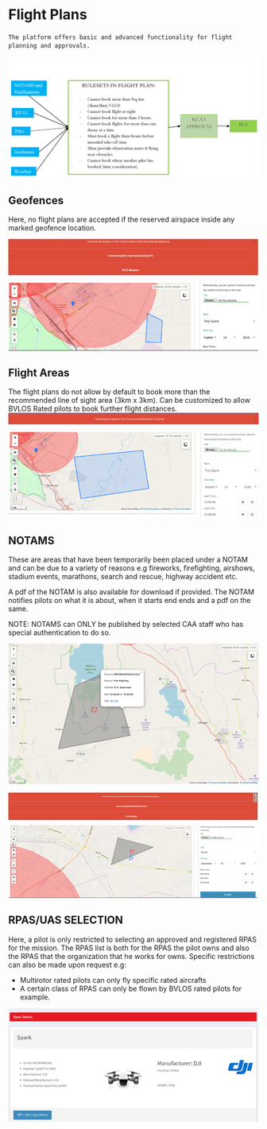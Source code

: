 # Flight Plans

`The platform offers basic and advanced functionality for flight planning and approvals.`

![Anga UTM Flight Plan](screenshots/flights/intro.png)

## Geofences

Here, no flight plans are accepted if the reserved airspace inside any marked geofence location.

![Anga UTM Geofence](screenshots/flights/geofence.png)

## Flight Areas

The flight plans do not allow by default to book more than the recommended line of sight area (3km x 3km). Can be customized to allow BVLOS Rated pilots to book further flight distances.
![Anga UTM Flight Areas](screenshots/flights/flight-areas.png)

## NOTAMS

These are areas that have been temporarily been placed under a NOTAM and can be due to a variety of reasons e.g fireworks, firefighting, airshows, stadium events, marathons, search and rescue, highway accident etc.

A pdf of the NOTAM is also available for download if provided. The NOTAM notifies pilots on what it is about, when it starts end ends and a pdf on the same.

NOTE: NOTAMS can ONLY be published by selected CAA staff who has special authentication to do so.

![Anga UTM NOTAMS](screenshots/flights/notam.png)

![Anga UTM NOTAMS](screenshots/flights/notam-2.png)

## RPAS/UAS SELECTION

Here, a pilot is only restricted to selecting an approved and registered RPAS for the mission.
The RPAS list is both for the RPAS the pilot owns and also the RPAS that the organization that he works for owns. Specific restrictions can also be made upon request e.g:

- Multirotor rated pilots can only fly specific rated aircrafts
- A certain class of RPAS can only be flown by BVLOS rated pilots for example.

![Anga UTM UAS SELECTION](screenshots/flights/uas.png)
